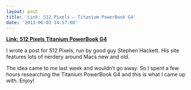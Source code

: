 ```yaml
---
layout: post
title: 'Link: 512 Pixels — Titanium PowerBook G4'
date: '2013-06-03 14:57:00'
---
```


**[Link: 512 Pixels Titanium PowerBook
G4](http://512pixels.net/2013/06/omm-titanium-powerbook/)**

I wrote a post for 512 Pixels, run by good guy Stephen Hackett. His site
features lots of nerdery around Macs new and old.

The idea came to me last week and wouldn’t go away. So I spent a few
hours researching the Titanium PowerBook G4 and this is what I came up
with. Enjoy!
